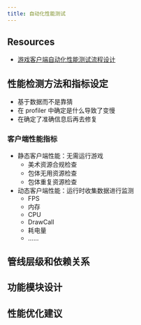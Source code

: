 ```yaml
---
title: 自动化性能测试
---
```


## Resources

- [游戏客户端自动化性能测试流程设计](https://statics-umu-cn.umucdn.cn/resource/Z4c/h8l3/G5OWs/transcoding/1822312440.mp4)

## 性能检测方法和指标设定

- 基于数据而不是靠猜
- 在 profiler 中确定是什么导致了变慢
- 在确定了准确信息后再去修复

### 客户端性能指标

- 静态客户端性能：无需运行游戏
  - 美术资源合规检查
  - 包体无用资源检查
  - 包体重复资源检查
- 动态客户端性能：运行时收集数据进行监测
  - FPS
  - 内存
  - CPU
  - DrawCall
  - 耗电量
  - ……

## 管线层级和依赖关系

## 功能模块设计

## 性能优化建议
